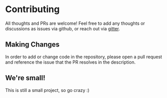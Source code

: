 # Contributing

All thoughts and PRs are welcome! Feel free to add any thoughts or discussions as issues via github, or reach out via [gitter](https://gitter.im/thruster-rs/).

## Making Changes
In order to add or change code in the repository, please open a pull request and reference the issue that the PR resolves in the description.

## We're small!
This is still a small project, so go crazy :)
